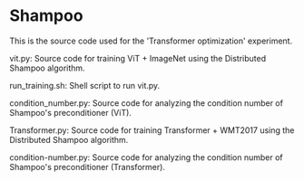 # Shampoo
This is the source code used for the 'Transformer optimization' experiment.

vit.py: Source code for training ViT + ImageNet using the Distributed Shampoo algorithm. 

run_training.sh: Shell script to run vit.py.  

condition_number.py: Source code for analyzing the condition number of Shampoo's preconditioner (ViT).

Transformer.py: Source code for training Transformer + WMT2017 using the Distributed Shampoo algorithm.

condition-number.py: Source code for analyzing the condition number of Shampoo's preconditioner (Transformer).
